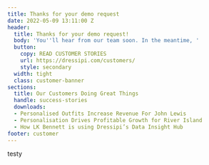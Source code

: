 ```yaml
---
title: Thanks for your demo request
date: 2022-05-09 13:11:00 Z
header:
  title: Thanks for your demo request!
  body: 'You''ll hear from our team soon. In the meantime, '
  button:
    copy: READ CUSTOMER STORIES
    url: https://dressipi.com/customers/
    style: secondary
  width: tight
  class: customer-banner
sections:
  title: Our Customers Doing Great Things
  handle: success-stories
  downloads:
  - Personalised Outfits Increase Revenue For John Lewis
  - Personalisation Drives Profitable Growth for River Island
  - How LK Bennett is using Dressipi’s Data Insight Hub
footer: customer
---
```


testy